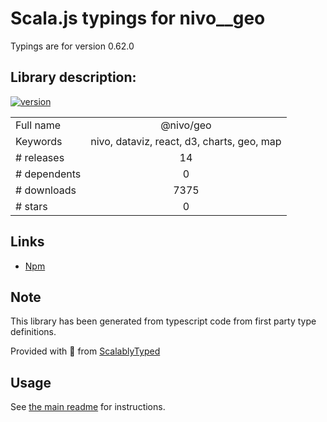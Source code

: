 
# Scala.js typings for nivo__geo

Typings are for version 0.62.0

## Library description:
[![version](https://img.shields.io/npm/v/@nivo/geo.svg?style=flat-square)](https://www.npmjs.com/package/@nivo/geo)

|                    |                 |
| ------------------ | :-------------: |
| Full name          | @nivo/geo |
| Keywords           | nivo, dataviz, react, d3, charts, geo, map |
| # releases         | 14 |
| # dependents       | 0 |
| # downloads        | 7375 |
| # stars            | 0 |

## Links
- [Npm](https://www.npmjs.com/package/%40nivo%2Fgeo)
    


## Note
This library has been generated from typescript code from first party type definitions.

Provided with :purple_heart: from [ScalablyTyped](https://github.com/oyvindberg/ScalablyTyped)

## Usage
See [the main readme](../../readme.md) for instructions.


